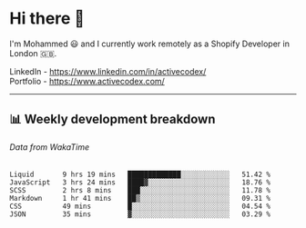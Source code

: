 # Hi there 👋

I'm Mohammed 😃 and I currently work remotely as a Shopify Developer in London 🇬🇧.

LinkedIn - https://www.linkedin.com/in/activecodex/
<br/>
Portfolio - https://www.activecodex.com/

---

## 📊 Weekly development breakdown
###### Data from WakaTime

<!--START_SECTION:waka-->

```text
Liquid       9 hrs 19 mins   █████████████░░░░░░░░░░░░   51.42 %
JavaScript   3 hrs 24 mins   ████▓░░░░░░░░░░░░░░░░░░░░   18.76 %
SCSS         2 hrs 8 mins    ███░░░░░░░░░░░░░░░░░░░░░░   11.78 %
Markdown     1 hr 41 mins    ██▒░░░░░░░░░░░░░░░░░░░░░░   09.31 %
CSS          49 mins         █░░░░░░░░░░░░░░░░░░░░░░░░   04.54 %
JSON         35 mins         ▓░░░░░░░░░░░░░░░░░░░░░░░░   03.29 %
```

<!--END_SECTION:waka-->
